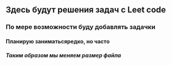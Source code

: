 ## Здесь будут решения задач с Leet code

### По мере возможности буду добавлять задачки

#### Планирую заниматьсяредко, но часто 

##### Таким образом мы меняем размер файла
